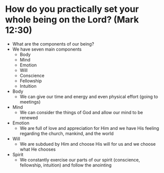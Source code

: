 # How do you practically set your whole being on the Lord? (Mark 12:30)
* What are the components of our being? 
* We have seven main components
  * Body
  * Mind
  * Emotion
  * Will
  * Conscience
  * Fellowship
  * Intuition
* Body
  * We can give our time and energy and even physical effort (going to meetings)
* Mind
  * We can consider the things of God and allow our mind to be renewed
* Emotion
  * We are full of love and appreciation for Him and we have His feeling regarding the church, mankind, and the world
* Will
  * We are subdued by Him and choose His will for us and we choose what He chooses
* Spirit
  * We constantly exercise our parts of our spirit (conscience, fellowship, intuition) and follow the anointing
